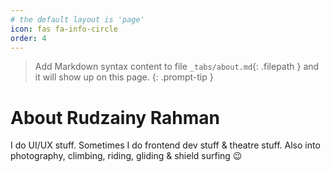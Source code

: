 ```yaml
---
# the default layout is 'page'
icon: fas fa-info-circle
order: 4
---
```


> Add Markdown syntax content to file `_tabs/about.md`{: .filepath } and it will show up on this page.
{: .prompt-tip }

# About Rudzainy Rahman

I do UI/UX stuff. Sometimes I do frontend dev stuff & theatre stuff.
Also into photography, climbing, riding, gliding & shield surfing 😉